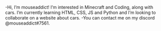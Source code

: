 -Hi, I’m mouseaddict! I’m interested in Minecraft and Coding, along with cars. I’m currently learning HTML, CSS, JS and Python and I’m looking to collaborate on a website about cars. -You can contact me on my discord @mouseaddict#7561.
